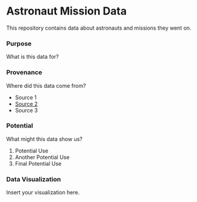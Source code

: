 # Astronaut Mission Data

This repository contains data about astronauts and missions they went on.

### Purpose

What is this data for?

### Provenance

Where did this data come from?

- Source 1
- [Source 2](https://www.google.com)
- Source 3

### Potential

What might this data show us?

1. Potential Use
2. Another Potential Use
3. Final Potential Use

### Data Visualization 

Insert your visualization here.
